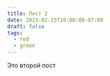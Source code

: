 ```yaml
---
title: Пост 2
date: 2023-02-15T10:00:00-07:00
draft: false
tags:
  - red
  - green
---
```


Это второй пост
